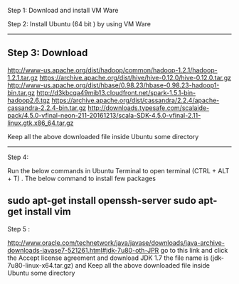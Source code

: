 Step 1: Download and install VM Ware 

Step 2: Install Ubuntu (64 bit ) by using VM Ware  

--------------------------------------


Step 3: Download
-----------
http://www-us.apache.org/dist/hadoop/common/hadoop-1.2.1/hadoop-1.2.1.tar.gz
https://archive.apache.org/dist/hive/hive-0.12.0/hive-0.12.0.tar.gz
http://www-us.apache.org/dist/hbase/0.98.23/hbase-0.98.23-hadoop1-bin.tar.gz
http://d3kbcqa49mib13.cloudfront.net/spark-1.5.1-bin-hadoop2.6.tgz
https://archive.apache.org/dist/cassandra/2.2.4/apache-cassandra-2.2.4-bin.tar.gz
http://downloads.typesafe.com/scalaide-pack/4.5.0-vfinal-neon-211-20161213/scala-SDK-4.5.0-vfinal-2.11-linux.gtk.x86_64.tar.gz

Keep all the above downloaded file inside Ubuntu some directory  

-------------------------------------


Step 4: 

Run the below commands in Ubuntu Terminal to open terminal (CTRL + ALT + T) . The below command to install few packages

sudo apt-get install openssh-server
sudo apt-get install vim
---------------------------------------

Step 5 :

http://www.oracle.com/technetwork/java/javase/downloads/java-archive-downloads-javase7-521261.html#jdk-7u80-oth-JPR   go to this link and click the Accept license agreement and download JDK 1.7 the file name is (jdk-7u80-linux-x64.tar.gz) and Keep all the above downloaded file inside Ubuntu some directory  


 

